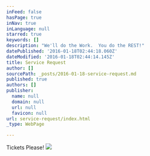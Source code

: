 ```yaml
---
inFeed: false
hasPage: true
inNav: true
inLanguage: null
starred: true
keywords: []
description: "We'll do the Work.  You do the REST!"
datePublished: '2016-01-18T02:44:18.060Z'
dateModified: '2016-01-18T02:44:14.145Z'
title: Service Request
author: []
sourcePath: _posts/2016-01-18-service-request.md
published: true
authors: []
publisher:
  name: null
  domain: null
  url: null
  favicon: null
url: service-request/index.html
_type: WebPage

---
```

Tickets Please!
![](https://the-grid-user-content.s3-us-west-2.amazonaws.com/0b863e0b-36eb-4571-a24b-a4548e8c9cec.png)